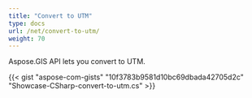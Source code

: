 ```yaml
---
title: "Convert to UTM"
type: docs
url: /net/convert-to-utm/
weight: 70
---
```


Aspose.GIS API lets you convert to UTM.

{{< gist "aspose-com-gists" "10f3783b9581d10bc69dbada42705d2c" "Showcase-CSharp-convert-to-utm.cs" >}}
